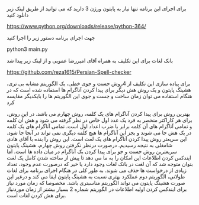 برای اجرای این برنامه تنها نیاز به پایتون ورژن 3 دارید که می توانید از طریق لینک زیر دانلود کنید

https://www.python.org/downloads/release/python-364/

جهت اجرای برنامه دستور زیر را اجرا کنید

python3 main.py

بانک لغات برای این تکلیف به همراه آقای امیررضا عمویی و از لینک زیر پیدا شد

https://github.com/reza1615/Persian-Spell-checker

برای پیاده سازی این تکلیف از 4روش جست و جوی خطی، یک الگوریتم مشابه بی تری، هشینگ پایتون و یک روش هش دیگر برای پیدا کردن آناگرام ها استفاده شده است که در هنگام استفاده می توان زمان ساخت و جست و جوی این الگوریتم ها را بایکدیگر مقایسه کرد

بهترین روش برای پیدا کردن آناگرام های یک کلمه، روش چهارم می باشد. در این روش، برای هر کاراکتر منحصر به فرد یک عدد اول خاص در نظر گرفته می شود و هش آن کلمه و تمامی آناگرام های آن کلمه برابر با ضرب اعداد اول است.  تمامی آناگرام های یک کلمه در یک هش جا می شوند و بجز این آناگرام ها هیچ کلمه دیگری نمی تواند در آنجا جا شود. این سریعتر روش پیدا کردن آناگرام های یک لغت است.
 این روش را بنده با آقای هادی شامغلی به نتیجه رسیدیم.
درصورت درنظر نگرفتن روش چهارم، هشینگ پایتون سریعترین روش جست و جو برای پیدا کردن یک آناگرام در میان داده ها است. اما ایندکس کردن اطلاعات این امکان را به ما می دهد تا پیش از ساخته شدن کامل یک لغت بتوان متوجه شد که آن لغت در بانک لغات وجود دارد یا خیر که درصورت عدم وجود، تعداد زیادی از درخواست ها حذف می شوند.
به طور کلی در هنگام اجرای برنامه برای لغات طولانی، الگوریتم دوم عملکرد بهتری نسبت به هشینگ پایتون ایفا می کند و درغیر این صورت هشینگ پایتون می تواند الگوریتم مناسبتری باشد. مخصوصا که زمان مورد نیاز برای ایندکس کردن اولیه اطلاعات در الگوریتم شماره 2 بسیار بیشتر از زمان موردنیاز برای هش کردن لغات است.

